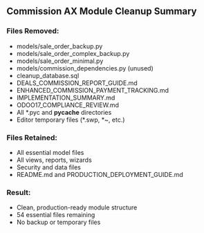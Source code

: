 ## Commission AX Module Cleanup Summary

### Files Removed:
- models/sale_order_backup.py
- models/sale_order_complex_backup.py
- models/sale_order_minimal.py
- models/commission_dependencies.py (unused)
- cleanup_database.sql
- DEALS_COMMISSION_REPORT_GUIDE.md
- ENHANCED_COMMISSION_PAYMENT_TRACKING.md
- IMPLEMENTATION_SUMMARY.md
- ODOO17_COMPLIANCE_REVIEW.md
- All *.pyc and __pycache__ directories
- Editor temporary files (*.swp, *~, etc.)

### Files Retained:
- All essential model files
- All views, reports, wizards
- Security and data files
- README.md and PRODUCTION_DEPLOYMENT_GUIDE.md

### Result:
- Clean, production-ready module structure
- 54 essential files remaining
- No backup or temporary files
